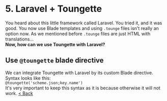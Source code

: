 # 5. Laravel + Toungette
You heard about this little framework called Laravel.
You tried it, and it was good. You now use Blade templates and
using `.tounge` files isn't really an option now. As we mentioned
before `.tounge` files are just HTML with translations...
\
**Now, how can we use Toungette with Laravel?**

## Use `@toungette` blade directive
We can integrate Toungette with Laravel by its custom
Blade directive. Syntax looks like this: \
`@toungette('scheme.json;key.name')` \
It's very important to keep this syntax as it is because
otherwise it will not work. 
[< Back](filldirectives.md)